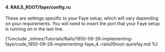 <!-- post: -->


#### 4. RAILS&#95;ROOT/faye/config.ru
These are settings specific to your Faye setup, which will vary depending on your requirements. You will need to insert the port that your Faye setup is running on in the last line.



{%include _inlines/Tutorials/Rails/1950-09-26-implementing-faye/code_1950-09-26-implementing-faye_4.-rails95root-quirefay.md %}




